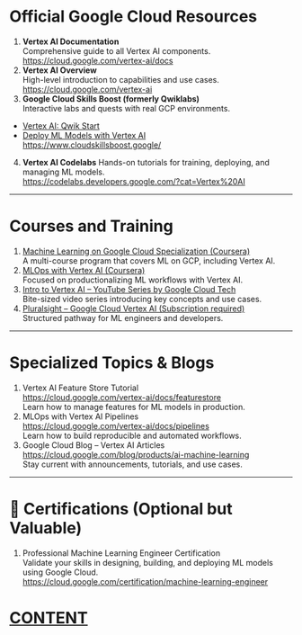 # Official Google Cloud Resources
1.	**Vertex AI Documentation**   
Comprehensive guide to all Vertex AI components.        
https://cloud.google.com/vertex-ai/docs     
2.	**Vertex AI Overview**      
High-level introduction to capabilities and use cases.       
https://cloud.google.com/vertex-ai    
3.	**Google Cloud Skills Boost (formerly Qwiklabs)**     
Interactive labs and quests with real GCP environments.      
  - [Vertex AI: Qwik Start](https://www.cloudskillsboost.google/catalog?keywords=Vertex+AI%3A+Qwik+Start)
  - [Deploy ML Models with Vertex AI](https://cloud.google.com/vertex-ai/docs/general/deployment)   
https://www.cloudskillsboost.google/    
4.	**Vertex AI Codelabs**
Hands-on tutorials for training, deploying, and managing ML models.             
https://codelabs.developers.google.com/?cat=Vertex%20AI     
________________________________________
# Courses and Training
1.	[Machine Learning on Google Cloud Specialization (Coursera) ](https://www.coursera.org/specializations/machine-learning-google-cloud)   
A multi-course program that covers ML on GCP, including Vertex AI.      
2.	[MLOps with Vertex AI (Coursera) ](https://www.coursera.org/learn/mlops-vertex-ai)   
Focused on productionalizing ML workflows with Vertex AI.  
3.	[Intro to Vertex AI – YouTube Series by Google Cloud Tech ](https://www.youtube.com/playlist?list=PLIivdWyY5sqKFFmJ1GIxI_2Yk3zYOco6s)    
Bite-sized video series introducing key concepts and use cases.    
4.	[Pluralsight – Google Cloud Vertex AI (Subscription required) ](https://www.pluralsight.com/paths/google-cloud-vertex-ai)    
Structured pathway for ML engineers and developers.     
________________________________________
# Specialized Topics & Blogs
1.	Vertex AI Feature Store Tutorial     
https://cloud.google.com/vertex-ai/docs/featurestore    
Learn how to manage features for ML models in production.    
2.	MLOps with Vertex AI Pipelines    
https://cloud.google.com/vertex-ai/docs/pipelines    
Learn how to build reproducible and automated workflows.    
3.	Google Cloud Blog – Vertex AI Articles    
https://cloud.google.com/blog/products/ai-machine-learning    
Stay current with announcements, tutorials, and use cases.     
________________________________________
# 🏅 Certifications (Optional but Valuable)
1.	Professional Machine Learning Engineer Certification   
Validate your skills in designing, building, and deploying ML models using Google Cloud.    
https://cloud.google.com/certification/machine-learning-engineer   

# [CONTENT](./README.md)
